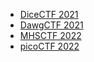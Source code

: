 - [DiceCTF 2021](https://raster0x2a.github.io/CTF-writeup/DiceCTF2021/BabierCSP)
- [DawgCTF 2021](https://raster0x2a.github.io/CTF-writeup/DawgCTF2021/DawgCTF2021)
- [MHSCTF 2022](https://raster0x2a.github.io/CTF-writeup/MHSCTF2022/MHSCTF2022)
- [picoCTF 2022](https://raster0x2a.github.io/CTF-writeup/picoCTF2022/picoCTF2022)
